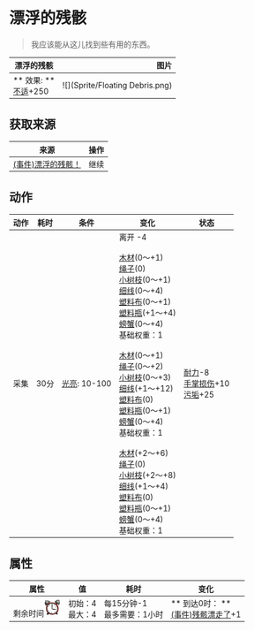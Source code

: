 # 漂浮的残骸  
> 我应该能从这儿找到些有用的东西。  
  
  漂浮的残骸  |   图片   
 ----  |  ----:   
 ** 效果: **<br>[不适](Discomfort.md)+250  |  ![](Sprite/Floating Debris.png)   
  
## 获取来源  
来源  |  操作  
----  |  ----  
[(事件)漂浮的残骸！](Event_Raft_FloatingDebris.md)  |  继续  
## 动作  
动作  |  耗时  |  条件  |  变化  |  状态  
----  |  ----  |  ----  |  ----  |  ----  
采集<br>  |  30分  |  [光亮](Light.md): 10-100  |  离开  -4<br><br>[木材](Wood.md)(0～+1)<br>[绳子](Rope.md)(0)<br>[小树枝](Sticks.md)(0～+1)<br>[细线](CordFiber.md)(0～+4)<br>[塑料布](PlasticSheet.md)(0～+1)<br>[塑料瓶](PlasticBottle.md)(+1～+4)<br>[螃蟹](Crab.md)(0～+4)<br>基础权重：1<br><br>[木材](Wood.md)(0～+1)<br>[绳子](Rope.md)(0～+2)<br>[小树枝](Sticks.md)(0～+3)<br>[细线](CordFiber.md)(+1～+12)<br>[塑料布](PlasticSheet.md)(0)<br>[塑料瓶](PlasticBottle.md)(0～+1)<br>[螃蟹](Crab.md)(0～+4)<br>基础权重：1<br><br>[木材](Wood.md)(+2～+6)<br>[绳子](Rope.md)(0)<br>[小树枝](Sticks.md)(+2～+8)<br>[细线](CordFiber.md)(+1～+4)<br>[塑料布](PlasticSheet.md)(0)<br>[塑料瓶](PlasticBottle.md)(0～+1)<br>[螃蟹](Crab.md)(0～+4)<br>基础权重：1<br>  |  [耐力](Stamina.md)-8<br>[手掌损伤](HandDamage.md)+10<br>[污垢](Filth.md)+25  
## 属性   
属性  |  值  |  耗时  |  变化  
----  |  ----  |  ----  |  ----  
剩余时间<img decoding="async" src="Sprite/AlarmClock.png" style="width:30px;">  |  初始：4<br>最大：4  |  每15分钟-1<br>最多需要：1小时  |  ** 到达0时： **<br>[(事件)残骸漂走了](Event_FloatingDebrisMissed.md)+1   
